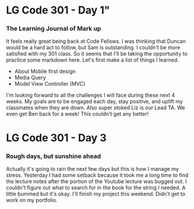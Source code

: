 # LG Code 301 - Day 1"  

### The Learning Journal of Mark up  

It feels really great being back at Code Fellows. I was thinking that Duncan would be a hard act to follow, but Sam is outstanding. I couldn't be more satisfied with my 301 class. So it seems that I'll be taking the opportunity to practice some markdown here. Let's first make a list of things I learned.  

- About Mobile first design  
- Media Query  
- Model View Controller (MVC)

I'm looking forward to all the challenges I will face during these next 4 weeks. My goals are to be engaged each day, stay positive, and uplift my classmates when they are down. Also super stoked Liz is our Lead TA. We even get Ben back for a week! This couldn't get any better!

# LG Code 301 - Day 3  

### Rough days, but sunshine ahead

Actually it's going to rain the next few days but this is how I manage my stress. Yesterday I had some setback because it took me a long time to find the lecture notes after the portion of the Youtube lecture was bugged out. I couldn't figure out what to search for in the book for the string I needed. A little bummed but it's okay. I'll finish my project this weekend. Didn't get to work on my portfolio.
